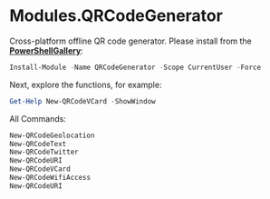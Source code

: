 # Modules.QRCodeGenerator

Cross-platform offline QR code generator. Please install from the [**PowerShellGallery**](https://www.powershellgallery.com/packages/QRCodeGenerator):

```powershell
Install-Module -Name QRCodeGenerator -Scope CurrentUser -Force
```

Next, explore the functions, for example:

```powershell
Get-Help New-QRCodeVCard -ShowWindow
```

All Commands:

```powershell
New-QRCodeGeolocation
New-QRCodeText
New-QRCodeTwitter
New-QRCodeURI
New-QRCodeVCard
New-QRCodeWifiAccess
New-QRCodeURI
```

